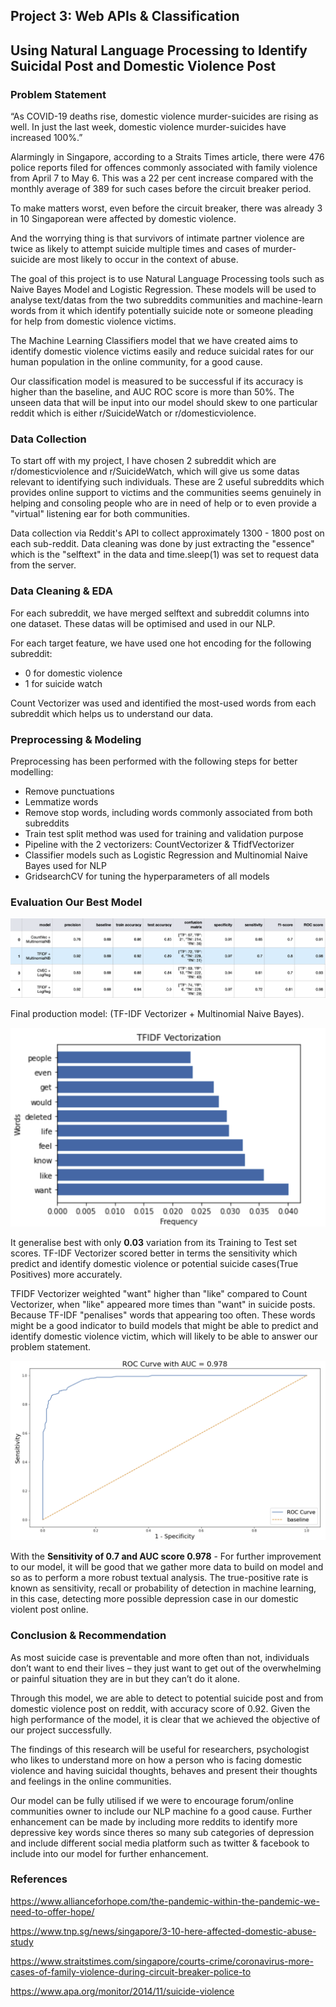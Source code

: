 


## Project 3: Web APIs & Classification 
## Using Natural Language Processing to Identify Suicidal Post and Domestic Violence Post




### Problem Statement

“As COVID-19 deaths rise, domestic violence murder-suicides are rising as well. In just the last week, domestic violence murder-suicides have increased 100%.”

Alarmingly in Singapore, according to a Straits Times article, there were 476 police reports filed for offences commonly associated with family violence from April 7 to May 6. This was a 22 per cent increase compared with the monthly average of 389 for such cases before the circuit breaker period.

To make matters worst, even before the circuit breaker, there was already 3 in 10 Singaporean were affected by domestic violence.

And the worrying thing is that survivors of intimate partner violence are twice as likely to attempt suicide multiple times and cases of murder-suicide are most likely to occur in the context of abuse.

The goal of this project is to use Natural Language Processing tools such as Naive Bayes Model and Logistic Regression. These models will be used to analyse text/datas from the two subreddits communities and machine-learn words from it which identify  potentially suicide note or someone pleading for help from domestic violence victims.

The Machine Learning Classifiers model that we have created aims to identify domestic violence victims easily and reduce suicidal rates for our human population in the online community, for a good cause.

Our classification model is measured to be successful if its accuracy is higher than the baseline, and AUC ROC score is more than 50%. The unseen data that will be input into our model should skew to one particular reddit which is either r/SuicideWatch or r/domesticviolence.


###  Data Collection

To start off with my project, I have chosen 2 subreddit which are r/domesticviolence and r/SuicideWatch, which will give us some datas relevant to identifying such individuals. These are 2 useful subreddits which provides online support to victims and the communities seems genuinely in helping and consoling people who are in need of help or to even provide a "virtual" listening ear for both communities.

Data collection via Reddit's API to collect approximately 1300 - 1800 post on each sub-reddit. Data cleaning was done by just extracting the "essence" which is the "selftext" in the data and time.sleep(1) was set to request data from the server.

### Data Cleaning & EDA

For each subreddit, we have merged selftext and subreddit columns into one dataset. These datas will be optimised and used in our NLP.

For each target feature, we have used one hot encoding for the following subreddit: 
- 0 for domestic violence
- 1 for suicide watch

Count Vectorizer was used and identified the most-used words from each subreddit which helps us to understand our data.


### Preprocessing & Modeling  

Preprocessing has been performed with the following steps for better modelling:
- Remove punctuations
- Lemmatize words
- Remove stop words, including words commonly associated from both subreddits
- Train test split method was used for training and validation purpose
- Pipeline with the 2 vectorizers: CountVectorizer & TfidfVectorizer
- Classifier models such as Logistic Regression and Multinomial Naive Bayes used for NLP
- GridsearchCV for tuning the hyperparameters of all models


### Evaluation Our Best Model

![](image/model_score.png)

Final production model: (TF-IDF Vectorizer + Multinomial Naive Bayes).

![](image/tvec.png)

It generalise best with only **0.03** variation from its Training to Test set scores.
TF-IDF Vectorizer scored better in terms the sensitivity which predict and identify domestic violence or potential suicide cases(True Positives) more accurately. 

TFIDF Vectorizer weighted "want" higher than "like" compared to Count Vectorizer, when "like" appeared more times than "want" in suicide posts. Because TF-IDF "penalises" words that appearing too often. These words might be a good indicator to build models that might be able to predict and identify domestic violence victim, which will likely to be able to answer our problem statement.

![](image/roc_score.png)

With the **Sensitivity of 0.7 and AUC score 0.978** - For further improvement to our model, it will be good that we gather more data to build on model and so as to perform a more robust textual analysis. The true-positive rate is known as sensitivity, recall or probability of detection in machine learning, in this case, detecting more possible depression case in our domestic violent post online.


### Conclusion & Recommendation

As most suicide case is preventable and more often than not, individuals don’t want to end their lives – they just want to get out of the overwhelming or painful situation they are in but they can’t do it alone.

Through this model, we are able to detect to potential suicide post and from domestic violence post on reddit, with accuracy score of 0.92. Given the high performance of the model, it is clear that we achieved the objective of our project successfully.

The findings of this research will be useful for researchers, psychologist who likes to understand more on how a person who is facing domestic violence and having suicidal thoughts, behaves and present their thoughts and feelings in the online communities.

Our model can be fully utilised if we were to encourage forum/online communities owner to include our NLP machine fo a good cause. Further enhancement can be made by including more reddits to identify more depressive key words since theres so many sub categories of depression and include different social media platform such as twitter & facebook to include into our model for further enhancement.


### References

https://www.allianceforhope.com/the-pandemic-within-the-pandemic-we-need-to-offer-hope/

https://www.tnp.sg/news/singapore/3-10-here-affected-domestic-abuse-study

https://www.straitstimes.com/singapore/courts-crime/coronavirus-more-cases-of-family-violence-during-circuit-breaker-police-to

https://www.apa.org/monitor/2014/11/suicide-violence
